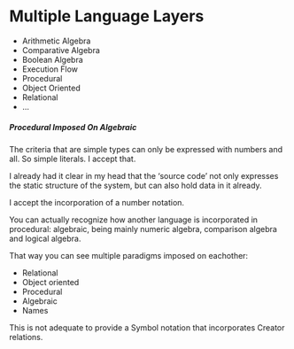 ﻿Multiple Language Layers
========================

- Arithmetic Algebra
- Comparative Algebra
- Boolean Algebra
- Execution Flow
- Procedural
- Object Oriented
- Relational
- ...

##### Procedural Imposed On Algebraic

The criteria that are simple types can only be expressed with numbers and all. So simple literals. I accept that.

I already had it clear in my head that the ‘source code’ not only expresses the static structure of the system, but can also hold data in it already.

I accept the incorporation of a number notation.

You can actually recognize how another language is incorporated in procedural: algebraic, being mainly numeric algebra, comparison algebra and logical algebra.

That way you can see multiple paradigms imposed on eachother:

- Relational
- Object oriented
- Procedural
- Algebraic
- Names

This is not adequate to provide a Symbol notation that incorporates Creator relations.